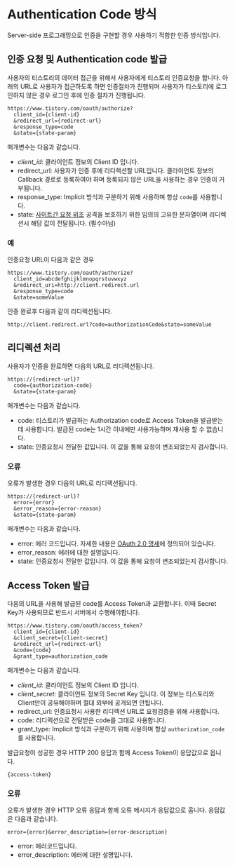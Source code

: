 # Authentication Code 방식

Server-side 프로그래밍으로 인증을 구현할 경우 사용하기 적합한 인증 방식입니다.

## 인증 요청 및 Authentication code 발급

사용자의 티스토리의 데이터 접근을 위해서 사용자에게 티스토리 인증요청을 합니다. 아래의 URL로 사용자가 접근하도록 하면 인증절차가 진행되며 사용자가 티스토리에 로그인하지 않은 경우 로그인 후에 인증 절차가 진행됩니다.

```
https://www.tistory.com/oauth/authorize?
  client_id={client-id}
  &redirect_url={redirect-url}
  &response_type=code
  &state={state-param}
```

매개변수는 다음과 같습니다.

- *client_id*: 클라이언트 정보의 Client ID 입니다.
- redirect_url: 사용자가 인증 후에 리디렉션할 URL입니다. 클라이언트 정보의 Callback 경로로 등록하여야 하며 등록되지 않은 URL을 사용하는 경우 인증이 거부됩니다.
- response_type: Implicit 방식과 구분하기 위해 사용하며 항상 `code`를 사용합니다.
- state:  [사이트간 요청 위조](https://en.wikipedia.org/wiki/Cross-site_request_forgery) 공격을 보호하기 위한 임의의 고유한 문자열이며 리디렉션시 해당 값이 전달됩니다. (필수아님)

### 예

인증요청 URL이 다음과 같은 경우

```
https://www.tistory.com/oauth/authorize?
  client_id=abcdefghijklmnopqrstuvwxyz
  &redirect_uri=http://client.redirect.url
  &response_type=code
  &state=someValue
```

인증 완료후 다음과 같이 리디렉션됩니다.

```
http://client.redirect.url?code=authorizationCode&state=someValue
```

## 리디렉션 처리

사용자가 인증을 완료하면 다음의 URL로 리디렉션됩니다.

```
https://{redirect-url}?
  code={authorization-code}
  &state={state-param}
```

매개변수는 다음과 같습니다.

- code: 티스토리가 발급하는 Authorization code로 Access Token을 발급받는데 사용합니다. 발급된 code는 1시간 이내에만 사용가능하며 재사용 할 수 없습니다.
- state: 인증요청시 전달한 값입니다. 이 값을 통해 요청이 변조되었는지 검사합니다.


### 오류

오류가 발생한 경우 다음의 URL로 리디렉션됩니다.

```
https://{redirect-url}?
  error={error}
  &error_reason={error-reason}
  &state={state-param}
```

매개변수는 다음과 같습니다.

- error: 에러 코드입니다. 자세한 내용은 [OAuth 2.0 명세](https://tools.ietf.org/html/rfc6749#section-4.1.2.1)에 정의되어 있습니다.
- error_reason: 에러에 대한 설명입니다.
- state: 인증요청시 전달한 값입니다. 이 값을 통해 요청이 변조되었는지 검사합니다.

## Access Token 발급

다음의 URL을 사용해 발급된 code를 Access Token과 교환합니다. 이때 Secret Key가 사용되므로 반드시 서버에서 수행해야합니다.

```
https://www.tistory.com/oauth/access_token?
  client_id={client-id}
  &client_secret={client-secret}
  &redirect_url={redirect-url}
  &code={code}
  &grant_type=authorization_code
```

매개변수는 다음과 같습니다.

- *client_id*: 클라이언트 정보의 Client ID 입니다.
- *client_secret*: 클라이언트 정보의 Secret Key 입니다. 이 정보는 티스토리와 Client만이 공유해야하며 절대 외부에 공개되면 안됩니다.
- redirect_url: 인증요청시 사용한 리디렉션 URL로 요청검증을 위해 사용합니다.
- code: 리디렉션으로 전달받은 code를 그대로 사용합니다.
- grant_type: Implicit 방식과 구분하기 위해 사용하며 항상 `authorization_code`를 사용합니다.

발급요청이 성공한 경우 HTTP 200 응답과 함께 Access Token이 응답값으로 옵니다.

```
{access-token}
```

### 오류

오류가 발생한 경우 HTTP 오류 응답과 함께 오류 메시지가 응답값으로 옵니다. 응답값은 다음과 같습니다.

```
error={error}&error_description={error-description}
```

- error: 에러코드입니다.
- error_description: 에러에 대한 설명입니다.
